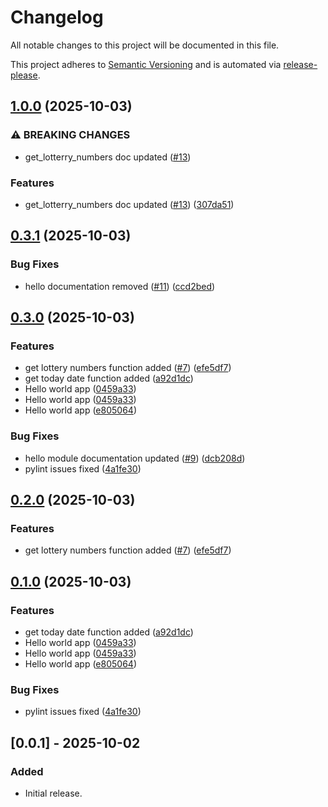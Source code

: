 # Changelog

All notable changes to this project will be documented in this file.

This project adheres to [Semantic Versioning](https://semver.org) and is automated via [release-please](https://github.com/googleapis/release-please).

## [1.0.0](https://github.com/npena/super-octo-bassoon/compare/super-octo-bassoon-v0.3.1...super-octo-bassoon-v1.0.0) (2025-10-03)


### ⚠ BREAKING CHANGES

* get_lotterry_numbers doc updated ([#13](https://github.com/npena/super-octo-bassoon/issues/13))

### Features

* get_lotterry_numbers doc updated ([#13](https://github.com/npena/super-octo-bassoon/issues/13)) ([307da51](https://github.com/npena/super-octo-bassoon/commit/307da5118f823364142f328fa92b7152bd751c3a))

## [0.3.1](https://github.com/npena/super-octo-bassoon/compare/super-octo-bassoon-v0.3.0...super-octo-bassoon-v0.3.1) (2025-10-03)


### Bug Fixes

* hello documentation removed ([#11](https://github.com/npena/super-octo-bassoon/issues/11)) ([ccd2bed](https://github.com/npena/super-octo-bassoon/commit/ccd2bed0d1a336241ff087a30c4f6905392cac8e))

## [0.3.0](https://github.com/npena/super-octo-bassoon/compare/super-octo-bassoon-v0.2.0...super-octo-bassoon-v0.3.0) (2025-10-03)


### Features

* get lottery numbers function added ([#7](https://github.com/npena/super-octo-bassoon/issues/7)) ([efe5df7](https://github.com/npena/super-octo-bassoon/commit/efe5df7eb876f35a96aa371b35b4b1da36a596fa))
* get today date function added ([a92d1dc](https://github.com/npena/super-octo-bassoon/commit/a92d1dc91b02a18c2f7f0a87de3143803dfd66ab))
* Hello world app ([0459a33](https://github.com/npena/super-octo-bassoon/commit/0459a33475cec0b01737a4179edc62c28999331f))
* Hello world app ([0459a33](https://github.com/npena/super-octo-bassoon/commit/0459a33475cec0b01737a4179edc62c28999331f))
* Hello world app ([e805064](https://github.com/npena/super-octo-bassoon/commit/e805064a5faa04f8099a0b2dbf03fc40ae988135))


### Bug Fixes

* hello module documentation updated ([#9](https://github.com/npena/super-octo-bassoon/issues/9)) ([dcb208d](https://github.com/npena/super-octo-bassoon/commit/dcb208d8df572c4c3ba58e6d953ebecfd6243d64))
* pylint issues fixed ([4a1fe30](https://github.com/npena/super-octo-bassoon/commit/4a1fe30ee2cb336879ab2bd3592164d3d1bdd520))

## [0.2.0](https://github.com/npena/super-octo-bassoon/compare/super-octo-bassoon-v0.1.0...super-octo-bassoon-v0.2.0) (2025-10-03)


### Features

* get lottery numbers function added ([#7](https://github.com/npena/super-octo-bassoon/issues/7)) ([efe5df7](https://github.com/npena/super-octo-bassoon/commit/efe5df7eb876f35a96aa371b35b4b1da36a596fa))

## [0.1.0](https://github.com/npena/super-octo-bassoon/compare/super-octo-bassoon-v0.0.1...super-octo-bassoon-v0.1.0) (2025-10-03)


### Features

* get today date function added ([a92d1dc](https://github.com/npena/super-octo-bassoon/commit/a92d1dc91b02a18c2f7f0a87de3143803dfd66ab))
* Hello world app ([0459a33](https://github.com/npena/super-octo-bassoon/commit/0459a33475cec0b01737a4179edc62c28999331f))
* Hello world app ([0459a33](https://github.com/npena/super-octo-bassoon/commit/0459a33475cec0b01737a4179edc62c28999331f))
* Hello world app ([e805064](https://github.com/npena/super-octo-bassoon/commit/e805064a5faa04f8099a0b2dbf03fc40ae988135))


### Bug Fixes

* pylint issues fixed ([4a1fe30](https://github.com/npena/super-octo-bassoon/commit/4a1fe30ee2cb336879ab2bd3592164d3d1bdd520))

## [0.0.1] - 2025-10-02
### Added
- Initial release.
